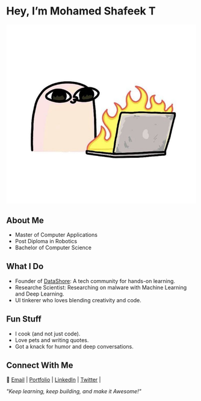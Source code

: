 # Hey, I’m Mohamed Shafeek T  

![Icon](https://github.com/T-Mohamed-Shafeek/t-mohamed-shafeek/blob/main/7343ac1a-27ad-4e77-9be7-cbe1639dbf85.jpeg)  

## About Me  
- Master of Computer Applications  
- Post Diploma in Robotics  
- Bachelor of Computer Science  

## What I Do  
- Founder of [DataShore](#): A tech community for hands-on learning.  
- Researche Scientist: Researching on malware with Machine Learning and Deep Learning.  
- UI tinkerer who loves blending creativity and code.  

## Fun Stuff  
- I cook (and not just code).  
- Love pets and writing quotes.  
- Got a knack for humor and deep conversations.  

## Connect With Me  

📧 [Email](mailto:shafeeubaidah@gmail.com) | [Portfolio](https://shafee.netlify.app/) | [LinkedIn](https://www.linkedin.com/in/mohamed-shafeek-t-a226981b9/) |  [Twitter](https://x.com/TMohamedShafeek) |  
  

*"Keep learning, keep building, and make it Awesome!"*
